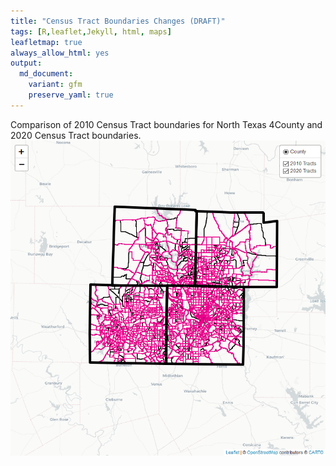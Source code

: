 ```yaml
---
title: "Census Tract Boundaries Changes (DRAFT)"
tags: [R,leaflet,Jekyll, html, maps]
leafletmap: true
always_allow_html: yes
output: 
  md_document:
    variant: gfm
    preserve_yaml: true
---
```


Comparison of 2010 Census Tract boundaries for North Texas 4County and
2020 Census Tract boundaries.
![](NTX4County_2010to2020Comparison_files/figure-gfm/unnamed-chunk-2-1.png)<!-- -->
